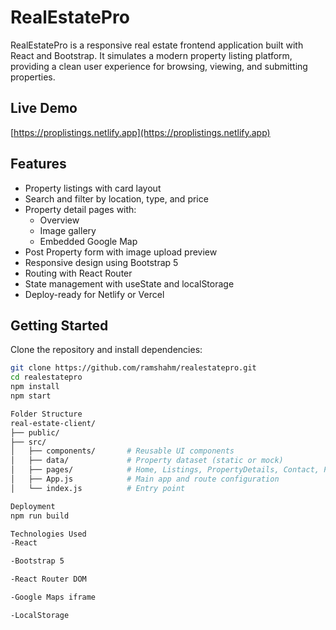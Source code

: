 # RealEstatePro

RealEstatePro is a responsive real estate frontend application built with React and Bootstrap. It simulates a modern property listing platform, providing a clean user experience for browsing, viewing, and submitting properties.

## Live Demo

[https://proplistings.netlify.app](https://proplistings.netlify.app)

## Features

- Property listings with card layout
- Search and filter by location, type, and price
- Property detail pages with:
  - Overview
  - Image gallery
  - Embedded Google Map
- Post Property form with image upload preview
- Responsive design using Bootstrap 5
- Routing with React Router
- State management with useState and localStorage
- Deploy-ready for Netlify or Vercel

## Getting Started

Clone the repository and install dependencies:

```bash
git clone https://github.com/ramshahm/realestatepro.git
cd realestatepro
npm install
npm start

Folder Structure
real-estate-client/
├── public/
├── src/
│   ├── components/       # Reusable UI components
│   ├── data/             # Property dataset (static or mock)
│   ├── pages/            # Home, Listings, PropertyDetails, Contact, PostProperty
│   ├── App.js            # Main app and route configuration
│   └── index.js          # Entry point

Deployment
npm run build

Technologies Used
-React

-Bootstrap 5

-React Router DOM

-Google Maps iframe

-LocalStorage

